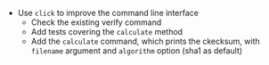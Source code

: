 * Use `click` to improve the command line interface
  * Check the existing verify command
  * Add tests covering the `calculate` method
  * Add the `calculate` command, which prints the ckecksum, with `filename` argument and `algorithm` option (sha1 as default)
